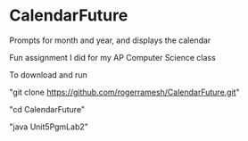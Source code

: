 # CalendarFuture
Prompts for month and year, and displays the calendar

Fun assignment I did for my AP Computer Science class

To download and run


"git clone https://github.com/rogerramesh/CalendarFuture.git"


"cd CalendarFuture"


"java Unit5PgmLab2"


